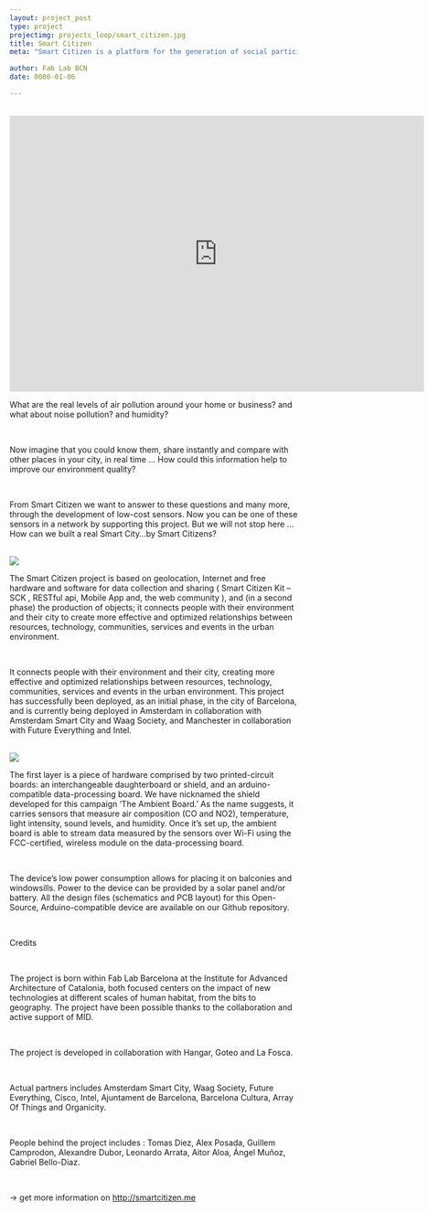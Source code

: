 ```yaml
---
layout: project_post
type: project
projectimg: projects_loop/smart_citizen.jpg
title: Smart Citizen
meta: "Smart Citizen is a platform for the generation of social participatory processes in urban areas. Connecting data, people and knowledge, the objective of the platform is to serve as a node for building productive and open indicators, and distributed tools, bringing thereafter to the collective construction of the city for and by its own inhabitants."

author: Fab Lab BCN
date: 0000-01-06

---
```


<br>

<iframe src="https://player.vimeo.com/video/66546502" title="Smart Citizen Kit" webkitallowfullscreen="" mozallowfullscreen="" allowfullscreen="" frameborder="0" height="483" width="725"></iframe>

<br>

What are the real levels of air pollution around your home or business? and what about noise pollution? and humidity?

<br>

Now imagine that you could know them, share instantly and compare with other places in your city, in real time … How could this information help to improve our environment quality?

<br>

From Smart Citizen we want to answer to these questions and many more, through the development of low-cost sensors. Now you can be one of these sensors in a network by supporting this project. But we will not stop here … How can we built a real Smart City…by Smart Citizens?

<br>

<img src="{{site.baseurl}}{{ site.url }}/img/projects/smart_citizen/1.jpg">

<br>

The Smart Citizen project is based on geolocation, Internet and free hardware and software for data collection and sharing ( Smart Citizen Kit – SCK , RESTful api, Mobile App and, the web community ), and (in a second phase) the production of objects; it connects people with their environment and their city to create more effective and optimized relationships between resources, technology, communities, services and events in the urban environment.

<br>

It connects people with their environment and their city, creating more effective and optimized relationships between resources, technology, communities, services and events in the urban environment. This project has successfully been deployed, as an initial phase, in the city of Barcelona, and is currently being deployed in Amsterdam in collaboration with Amsterdam Smart City and Waag Society, and Manchester in collaboration with Future Everything and Intel.

<br>

<img src="{{site.baseurl}}{{ site.url }}/img/projects/smart_citizen/2.jpg">

<br>

The first layer is a piece of hardware comprised by two printed-circuit boards: an interchangeable daughterboard or shield, and an arduino-compatible data-processing board. We have nicknamed the shield developed for this campaign ‘The Ambient Board.’ As the name suggests, it carries sensors that measure air composition (CO and NO2), temperature, light intensity, sound levels, and humidity. Once it’s set up, the ambient board is able to stream data measured by the sensors over Wi-Fi using the FCC-certified, wireless module on the data-processing board. 

<br>

The device’s low power consumption allows for placing it on balconies and windowsills. Power to the device can be provided by a solar panel and/or battery. All the design files (schematics and PCB layout) for this Open-Source, Arduino-compatible device are available on our Github repository.

<br>

Credits

<br>

The project is born within Fab Lab Barcelona at the Institute for Advanced Architecture of Catalonia, both focused centers on the impact of new technologies at different scales of human habitat, from the bits to geography. The project have been possible thanks to the collaboration and active support of MID.

<br>

The project is developed in collaboration with Hangar, Goteo and La Fosca.

<br>

Actual partners includes Amsterdam Smart City, Waag Society, Future Everything, Cisco, Intel, Ajuntament de Barcelona, Barcelona Cultura, Array Of Things and Organicity.

<br>

People behind the project includes : Tomas Diez, Alex Posada, Guillem Camprodon, Alexandre Dubor, Leonardo Arrata, Aitor Aloa, Ángel Muñoz, Gabriel Bello-Diaz.

<br>

-> get more information on http://smartcitizen.me